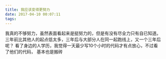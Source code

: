 ```yaml
---
title: 我应该变得更努力
date: 2017-04-10 00:07:11
tags:
---
```


我真的不够努力，虽然表面看起来是挺努力的，但是有没有尽全力只有自已知道。
三年前比其他人的起点低太多，三年后与大部分人在同一起跑线上，又一个三年后呢？
看了身边的人学历，我觉得一天最少写10个小时的代码才有点放心，不过看了他们的代码，
基本也是搬砖
